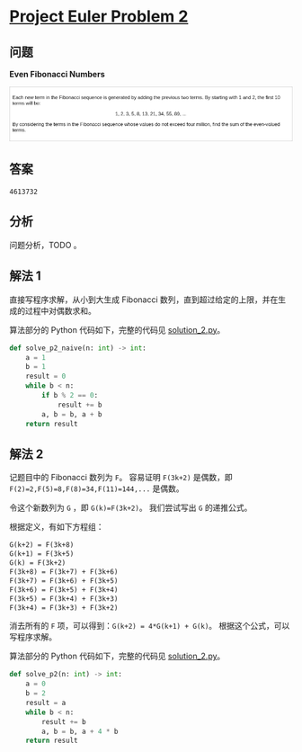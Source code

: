 # [Project Euler Problem 2](https://projecteuler.net/problem=2)

## 问题

**Even Fibonacci Numbers**

![题目截图](../images/problem_2.png)

## 答案

`4613732`

## 分析

问题分析，TODO 。

## 解法 1

直接写程序求解，从小到大生成 Fibonacci 数列，直到超过给定的上限，并在生成的过程中对偶数求和。

算法部分的 Python 代码如下，完整的代码见 [solution_2.py](../solutions/solution_2.py)。

```python
def solve_p2_naive(n: int) -> int:
    a = 1
    b = 1
    result = 0
    while b < n:
        if b % 2 == 0:
            result += b
        a, b = b, a + b
    return result
```

## 解法 2

记题目中的 Fibonacci 数列为 `F`。
容易证明 `F(3k+2)` 是偶数，即 `F(2)=2,F(5)=8,F(8)=34,F(11)=144,...` 是偶数。

令这个新数列为 `G` ，即 `G(k)=F(3k+2)`。
我们尝试写出 `G` 的递推公式。

根据定义，有如下方程组：

```
G(k+2) = F(3k+8)
G(k+1) = F(3k+5)
G(k) = F(3k+2)
F(3k+8) = F(3k+7) + F(3k+6)
F(3k+7) = F(3k+6) + F(3k+5)
F(3k+6) = F(3k+5) + F(3k+4)
F(3k+5) = F(3k+4) + F(3k+3)
F(3k+4) = F(3k+3) + F(3k+2)
```

消去所有的 `F` 项，可以得到：`G(k+2) = 4*G(k+1) + G(k)`。
根据这个公式，可以写程序求解。

算法部分的 Python 代码如下，完整的代码见 [solution_2.py](../solutions/solution_2.py)。

```python
def solve_p2(n: int) -> int:
    a = 0
    b = 2
    result = a
    while b < n:
        result += b
        a, b = b, a + 4 * b
    return result
```
